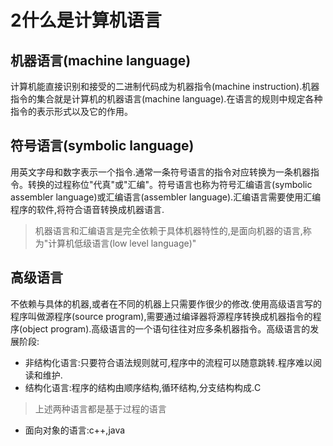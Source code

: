 ﻿# 2什么是计算机语言

## 机器语言(machine language)
计算机能直接识别和接受的二进制代码成为机器指令(machine instruction).机器指令的集合就是计算机的机器语言(machine language).在语言的规则中规定各种指令的表示形式以及它的作用。

## 符号语言(symbolic language)
用英文字母和数字表示一个指令.通常一条符号语言的指令对应转换为一条机器指令。转换的过程称位"代真"或"汇编"。符号语言也称为符号汇编语言(symbolic assembler language)或汇编语言(assembler language).汇编语言需要使用汇编程序的软件,将符合语音转换成机器语言.
>机器语言和汇编语言是完全依赖于具体机器特性的,是面向机器的语言,称为"计算机低级语言(low level language)"

## 高级语言
不依赖与具体的机器,或者在不同的机器上只需要作很少的修改.使用高级语言写的程序叫做源程序(source program),需要通过编译器将源程序转换成机器指令的程序(object program).高级语言的一个语句往往对应多条机器指令。高级语言的发展阶段:
* 非结构化语言:只要符合语法规则就可,程序中的流程可以随意跳转.程序难以阅读和维护.
* 结构化语言:程序的结构由顺序结构,循环结构,分支结构构成.C
>上述两种语言都是基于过程的语言
* 面向对象的语言:c++,java
